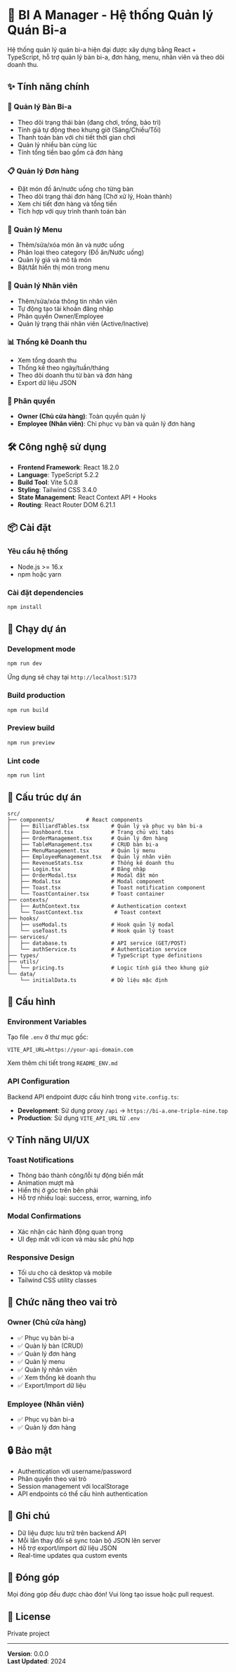 # 🎱 BI A Manager - Hệ thống Quản lý Quán Bi-a

Hệ thống quản lý quán bi-a hiện đại được xây dựng bằng React + TypeScript, hỗ trợ quản lý bàn bi-a, đơn hàng, menu, nhân viên và theo dõi doanh thu.

## ✨ Tính năng chính

### 🎯 Quản lý Bàn Bi-a
- Theo dõi trạng thái bàn (đang chơi, trống, bảo trì)
- Tính giá tự động theo khung giờ (Sáng/Chiều/Tối)
- Thanh toán bàn với chi tiết thời gian chơi
- Quản lý nhiều bàn cùng lúc
- Tính tổng tiền bao gồm cả đơn hàng

### 📋 Quản lý Đơn hàng
- Đặt món đồ ăn/nước uống cho từng bàn
- Theo dõi trạng thái đơn hàng (Chờ xử lý, Hoàn thành)
- Xem chi tiết đơn hàng và tổng tiền
- Tích hợp với quy trình thanh toán bàn

### 🍕 Quản lý Menu
- Thêm/sửa/xóa món ăn và nước uống
- Phân loại theo category (Đồ ăn/Nước uống)
- Quản lý giá và mô tả món
- Bật/tắt hiển thị món trong menu

### 👥 Quản lý Nhân viên
- Thêm/sửa/xóa thông tin nhân viên
- Tự động tạo tài khoản đăng nhập
- Phân quyền Owner/Employee
- Quản lý trạng thái nhân viên (Active/Inactive)

### 📊 Thống kê Doanh thu
- Xem tổng doanh thu
- Thống kê theo ngày/tuần/tháng
- Theo dõi doanh thu từ bàn và đơn hàng
- Export dữ liệu JSON

### 🔐 Phân quyền
- **Owner (Chủ cửa hàng)**: Toàn quyền quản lý
- **Employee (Nhân viên)**: Chỉ phục vụ bàn và quản lý đơn hàng

## 🛠️ Công nghệ sử dụng

- **Frontend Framework**: React 18.2.0
- **Language**: TypeScript 5.2.2
- **Build Tool**: Vite 5.0.8
- **Styling**: Tailwind CSS 3.4.0
- **State Management**: React Context API + Hooks
- **Routing**: React Router DOM 6.21.1

## 📦 Cài đặt

### Yêu cầu hệ thống
- Node.js >= 16.x
- npm hoặc yarn

### Cài đặt dependencies

```bash
npm install
```

## 🚀 Chạy dự án

### Development mode

```bash
npm run dev
```

Ứng dụng sẽ chạy tại `http://localhost:5173`

### Build production

```bash
npm run build
```

### Preview build

```bash
npm run preview
```

### Lint code

```bash
npm run lint
```

## 📁 Cấu trúc dự án

```
src/
├── components/          # React components
│   ├── BilliardTables.tsx       # Quản lý và phục vụ bàn bi-a
│   ├── Dashboard.tsx            # Trang chủ với tabs
│   ├── OrderManagement.tsx      # Quản lý đơn hàng
│   ├── TableManagement.tsx      # CRUD bàn bi-a
│   ├── MenuManagement.tsx       # Quản lý menu
│   ├── EmployeeManagement.tsx   # Quản lý nhân viên
│   ├── RevenueStats.tsx         # Thống kê doanh thu
│   ├── Login.tsx                # Đăng nhập
│   ├── OrderModal.tsx           # Modal đặt món
│   ├── Modal.tsx                # Modal component
│   ├── Toast.tsx                # Toast notification component
│   └── ToastContainer.tsx       # Toast container
├── contexts/
│   ├── AuthContext.tsx          # Authentication context
│   └── ToastContext.tsx          # Toast context
├── hooks/
│   ├── useModal.ts              # Hook quản lý modal
│   └── useToast.ts              # Hook quản lý toast
├── services/
│   ├── database.ts              # API service (GET/POST)
│   └── authService.ts           # Authentication service
├── types/                       # TypeScript type definitions
├── utils/
│   └── pricing.ts               # Logic tính giá theo khung giờ
└── data/
    └── initialData.ts           # Dữ liệu mặc định
```

## 🔧 Cấu hình

### Environment Variables

Tạo file `.env` ở thư mục gốc:

```env
VITE_API_URL=https://your-api-domain.com
```

Xem thêm chi tiết trong `README_ENV.md`

### API Configuration

Backend API endpoint được cấu hình trong `vite.config.ts`:

- **Development**: Sử dụng proxy `/api` → `https://bi-a.one-triple-nine.top`
- **Production**: Sử dụng `VITE_API_URL` từ `.env`

## 💡 Tính năng UI/UX

### Toast Notifications
- Thông báo thành công/lỗi tự động biến mất
- Animation mượt mà
- Hiển thị ở góc trên bên phải
- Hỗ trợ nhiều loại: success, error, warning, info

### Modal Confirmations
- Xác nhận các hành động quan trọng
- UI đẹp mắt với icon và màu sắc phù hợp

### Responsive Design
- Tối ưu cho cả desktop và mobile
- Tailwind CSS utility classes

## 📱 Chức năng theo vai trò

### Owner (Chủ cửa hàng)
- ✅ Phục vụ bàn bi-a
- ✅ Quản lý bàn (CRUD)
- ✅ Quản lý đơn hàng
- ✅ Quản lý menu
- ✅ Quản lý nhân viên
- ✅ Xem thống kê doanh thu
- ✅ Export/Import dữ liệu

### Employee (Nhân viên)
- ✅ Phục vụ bàn bi-a
- ✅ Quản lý đơn hàng

## 🔒 Bảo mật

- Authentication với username/password
- Phân quyền theo vai trò
- Session management với localStorage
- API endpoints có thể cấu hình authentication

## 📝 Ghi chú

- Dữ liệu được lưu trữ trên backend API
- Mỗi lần thay đổi sẽ sync toàn bộ JSON lên server
- Hỗ trợ export/import dữ liệu JSON
- Real-time updates qua custom events

## 🤝 Đóng góp

Mọi đóng góp đều được chào đón! Vui lòng tạo issue hoặc pull request.

## 📄 License

Private project

---

**Version**: 0.0.0  
**Last Updated**: 2024
